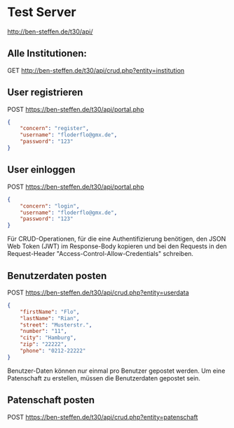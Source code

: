 # Test Server

http://ben-steffen.de/t30/api/

## Alle Institutionen:

GET http://ben-steffen.de/t30/api/crud.php?entity=institution

## User registrieren

POST https://ben-steffen.de/t30/api/portal.php

``` json
{
	"concern": "register",
	"username": "floderflo@gmx.de",
	"password": "123"
}
```
## User einloggen

POST https://ben-steffen.de/t30/api/portal.php

``` json
{
	"concern": "login",
	"username": "floderflo@gmx.de",
	"password": "123"
}
```

Für CRUD-Operationen, für die eine Authentifizierung benötigen, den JSON Web Token (JWT) im Response-Body kopieren und bei den Requests in den Request-Header "Access-Control-Allow-Credentials" schreiben.

## Benutzerdaten posten

POST https://ben-steffen.de/t30/api/crud.php?entity=userdata

``` json
{
	"firstName": "Flo",
	"lastName": "Rian",
	"street": "Musterstr.",
	"number": "11",
	"city": "Hamburg",
	"zip": "22222",
	"phone": "0212-22222"
}
```

Benutzer-Daten können nur einmal pro Benutzer gepostet werden. Um eine Patenschaft zu erstellen, müssen die Benutzerdaten gepostet sein.

## Patenschaft posten

POST https://ben-steffen.de/t30/api/crud.php?entity=patenschaft

``` json

```
